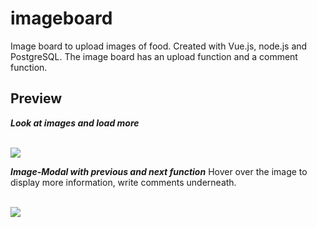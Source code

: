 # imageboard
Image board to upload images of food. Created with Vue.js, node.js and PostgreSQL. The image board has an upload function and a comment function. 


## Preview

**_Look at images and load more_**

<br/>
<img src="../master/public/load-images.gif">
<br/>

**_Image-Modal with previous and next function_**
Hover over the image to display more information, write comments underneath.

<br/>
<img src="../master/public/previous-next-gif.gif">
